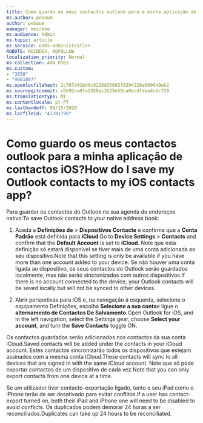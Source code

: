 ```yaml
---
title: Como guardo os meus contactos outlook para a minha aplicação de contactos iOS?
ms.author: pebaum
author: pebaum
manager: mnirkhe
ms.audience: Admin
ms.topic: article
ms.service: o365-administration
ROBOTS: NOINDEX, NOFOLLOW
localization_priority: Normal
ms.collection: Adm_O365
ms.custom:
- "3058"
- "9001097"
ms.openlocfilehash: 2c787d41bd0c9226d35665f9394226e089049eb2
ms.sourcegitcommit: c6692ce0fa1358ec3529e59ca0ecdfdea4cdc759
ms.translationtype: MT
ms.contentlocale: pt-PT
ms.lasthandoff: 09/15/2020
ms.locfileid: "47781798"
---
```

# <a name="how-do-i-save-my-outlook-contacts-to-my-ios-contacts-app"></a><span data-ttu-id="cec91-102">Como guardo os meus contactos outlook para a minha aplicação de contactos iOS?</span><span class="sxs-lookup"><span data-stu-id="cec91-102">How do I save my Outlook contacts to my iOS contacts app?</span></span>

<span data-ttu-id="cec91-103">Para guardar os contactos do Outlook na sua agenda de endereços nativo:</span><span class="sxs-lookup"><span data-stu-id="cec91-103">To save Outlook contacts to your native address book:</span></span>
 
1. <span data-ttu-id="cec91-104">Aceda a **Definições de**  >  **Dispositivos Contacte** e confirme que a **Conta Padrão** está definida para **iCloud**.</span><span class="sxs-lookup"><span data-stu-id="cec91-104">Go to **Device Settings** > **Contacts** and confirm that the **Default Account** is set to **iCloud**.</span></span> <span data-ttu-id="cec91-105">Note que esta definição só estará disponível se tiver mais de uma conta adicionada ao seu dispositivo.</span><span class="sxs-lookup"><span data-stu-id="cec91-105">Note that this setting is only be available if you have more than one account added to your device.</span></span> <span data-ttu-id="cec91-106">Se não houver uma conta ligada ao dispositivo, os seus contactos do Outlook serão guardados localmente, mas não serão sincronizados com outros dispositivos.</span><span class="sxs-lookup"><span data-stu-id="cec91-106">If there is no account connected to the device, your Outlook contacts will be saved locally but will not be synced to other devices.</span></span>
 
2. <span data-ttu-id="cec91-107">Abrir perspetivas para iOS e, na navegação à esquerda, selecione o equipamento Definições, escolha **Selecione a sua conta**e ligue o **alternamento de Contactos De Salvamento.**</span><span class="sxs-lookup"><span data-stu-id="cec91-107">Open Outlook for iOS, and in the left navigation, select the Settings gear, choose **Select your account**, and turn the **Save Contacts** toggle ON.</span></span>
 
<span data-ttu-id="cec91-108">Os contactos guardados serão adicionados nos contactos da sua conta iCloud.</span><span class="sxs-lookup"><span data-stu-id="cec91-108">Saved contacts will be added under the contacts in your iCloud account.</span></span> <span data-ttu-id="cec91-109">Estes contactos sincronizarão todos os dispositivos que estejam assinados com a mesma conta iCloud.</span><span class="sxs-lookup"><span data-stu-id="cec91-109">These contacts will sync to all devices that are signed in with the same iCloud account.</span></span> <span data-ttu-id="cec91-110">Note que só pode exportar contactos de um dispositivo de cada vez.</span><span class="sxs-lookup"><span data-stu-id="cec91-110">Note that you can only export contacts from one device at a time.</span></span>
 
<span data-ttu-id="cec91-111">Se um utilizador tiver contacto-exportação ligado, tanto o seu iPad como o iPhone terão de ser desativado para evitar conflitos.</span><span class="sxs-lookup"><span data-stu-id="cec91-111">If a user has contact-export turned on, both their iPad and iPhone one will need to be disabled to avoid conflicts.</span></span> <span data-ttu-id="cec91-112">Os duplicados podem demorar 24 horas a ser reconciliados.</span><span class="sxs-lookup"><span data-stu-id="cec91-112">Duplicates can take up 24 hours to be reconciliated.</span></span>